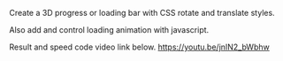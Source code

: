 Create a 3D progress or loading bar with CSS rotate and translate styles.

Also add and control loading animation with javascript.

Result and speed code video link below.
https://youtu.be/jnIN2_bWbhw
